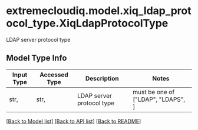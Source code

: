 # extremecloudiq.model.xiq_ldap_protocol_type.XiqLdapProtocolType

LDAP server protocol type

## Model Type Info
Input Type | Accessed Type | Description | Notes
------------ | ------------- | ------------- | -------------
str,  | str,  | LDAP server protocol type | must be one of ["LDAP", "LDAPS", ] 

[[Back to Model list]](../../README.md#documentation-for-models) [[Back to API list]](../../README.md#documentation-for-api-endpoints) [[Back to README]](../../README.md)


